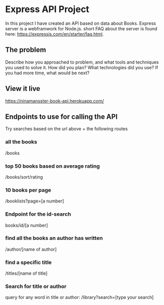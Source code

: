 # Express API Project

In this project I have created an API based on data about Books. 
Express server is a webframwork for Node.js. short FAQ about the server is found here: https://expressjs.com/en/starter/faq.html. 

## The problem

Describe how you approached to problem, and what tools and techniques you used to solve it. How did you plan? What technologies did you use? If you had more time, what would be next?

## View it live
https://ninamansster-book-api.herokuapp.com/

## Endpoints to use for calling the API
Try searches based on the url above + the following routes
### all the books
/books 
### top 50 books based on average rating
/books/sort/rating
### 10 books per page
/booklists?page=[a number] 
### Endpoint for the id-search
books/id/[a number] 
### find all the books an author has written
/author/[name of author] 
### find a specific title
/titles/[name of title]
### Search for title or author
query for any word in title or author: /library?search=[type your search]
